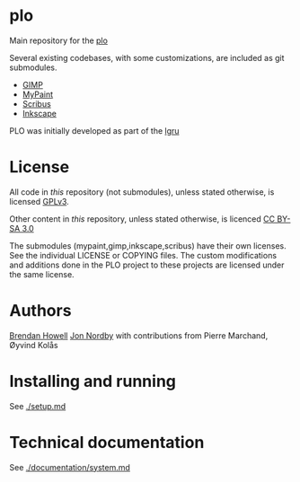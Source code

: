 plo
===

Main repository for the [plo](http://www.piksel.no/pulse/plo "Piksels &amp; Lines Orchestra")

Several existing codebases, with some customizations, are included as git submodules.

* [GIMP](../gimp)
* [MyPaint](../mypaint)
* [Scribus](../scribus)
* [Inkscape](../inkscape)

PLO was initially developed as part of the
[lgru](http://lgru.net/archives/category/piksels-and-lines "Libre Graphics Research Unit (LGRU)")

License
==========
All code in _this_ repository (not submodules), unless stated otherwise, is licensed
[GPLv3](http://www.gnu.org/licenses/gpl-3.0.txt "GNU General Public License, version 3").

Other content in _this_ repository, unless stated otherwise, is licenced
[CC BY-SA 3.0](http://creativecommons.org/licenses/by-sa/3.0/ "Creative Commons Attribution-ShareAlike")

The submodules (mypaint,gimp,inkscape,scribus) have their own licenses. See the individual LICENSE or COPYING files.
The custom modifications and additions done in the PLO project to these projects are licensed under the same license.

Authors
=========
[Brendan Howell](http://www.wintermute.org/brendan/)
[Jon Nordby](http://www.jonnor.com)
with contributions from Pierre Marchand, Øyvind Kolås

Installing and running
=======================
See [./setup.md](./setup.md)

Technical documentation
=======================
See [./documentation/system.md]([./documentation/system.md])
